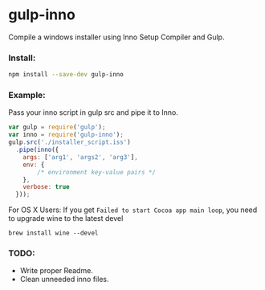 # gulp-inno

Compile a windows installer using Inno Setup Compiler and Gulp.

### Install:

```bash
npm install --save-dev gulp-inno
```

### Example:

Pass your inno script in gulp src and pipe it to Inno.

```javascript
var gulp = require('gulp');
var inno = require('gulp-inno');
gulp.src('./installer_script.iss')
  .pipe(inno({
    args: ['arg1', 'args2', 'arg3'],
    env: {
        /* environment key-value pairs */
    },
    verbose: true
  }));
```

For OS X Users: If you get `Failed to start Cocoa app main loop`, you need to upgrade wine to the latest devel

```brew install wine --devel```

### TODO:
- Write proper Readme.
- Clean unneeded inno files.
